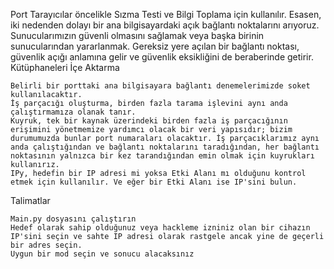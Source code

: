 Port Tarayıcılar öncelikle Sızma Testi ve Bilgi Toplama için kullanılır. Esasen, iki nedenden dolayı bir ana bilgisayardaki açık bağlantı noktalarını arıyoruz. Sunucularımızın güvenli olmasını sağlamak veya başka birinin sunucularından yararlanmak. Gereksiz yere açılan bir bağlantı noktası, güvenlik açığı anlamına gelir ve güvenlik eksikliğini de beraberinde getirir.
Kütüphaneleri İçe Aktarma

    Belirli bir porttaki ana bilgisayara bağlantı denemelerimizde soket kullanılacaktır.
    İş parçacığı oluşturma, birden fazla tarama işlevini aynı anda çalıştırmamıza olanak tanır.
    Kuyruk, tek bir kaynak üzerindeki birden fazla iş parçacığının erişimini yönetmemize yardımcı olacak bir veri yapısıdır; bizim durumumuzda bunlar port numaraları olacaktır. İş parçacıklarımız aynı anda çalıştığından ve bağlantı noktalarını taradığından, her bağlantı noktasının yalnızca bir kez tarandığından emin olmak için kuyrukları kullanırız.
    IPy, hedefin bir IP adresi mi yoksa Etki Alanı mı olduğunu kontrol etmek için kullanılır. Ve eğer bir Etki Alanı ise IP'sini bulun.

Talimatlar

    Main.py dosyasını çalıştırın
    Hedef olarak sahip olduğunuz veya hackleme izniniz olan bir cihazın IP'sini seçin ve sahte IP adresi olarak rastgele ancak yine de geçerli bir adres seçin.
    Uygun bir mod seçin ve sonucu alacaksınız
